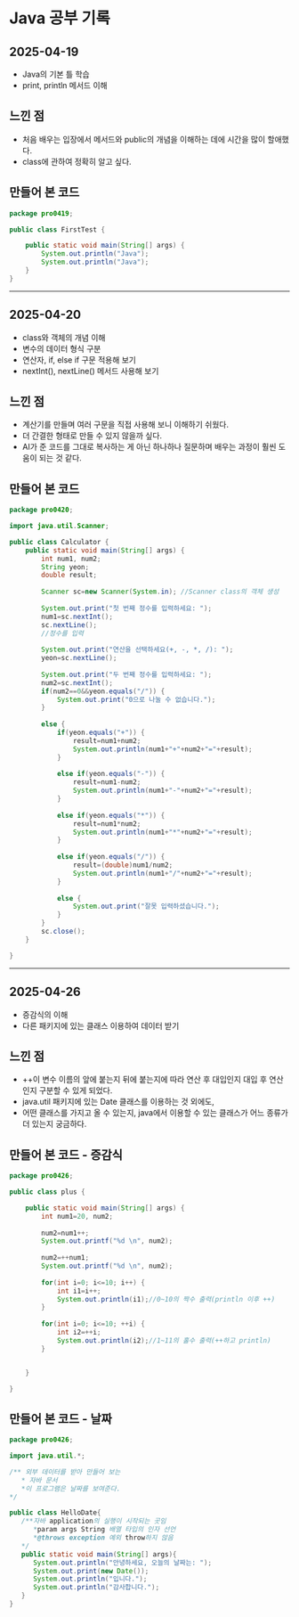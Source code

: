 # Java 공부 기록

## 2025-04-19

- Java의 기본 틀 학습
- print, println 메서드 이해

## 느낀 점

- 처음 배우는 입장에서 메서드와 public의 개념을 이해하는 데에 시간을 많이 할애했다.
- class에 관하여 정확히 알고 싶다.

## 만들어 본 코드

```java
package pro0419;

public class FirstTest {

    public static void main(String[] args) {
        System.out.println("Java");
        System.out.println("Java");
    }
}
```

---

## 2025-04-20

- class와 객체의 개념 이해
- 변수의 데이터 형식 구분
- 연산자, if, else if 구문 적용해 보기
- nextInt(), nextLine() 메서드 사용해 보기

## 느낀 점

- 계산기를 만들며 여러 구문을 직접 사용해 보니 이해하기 쉬웠다.
- 더 간결한 형태로 만들 수 있지 않을까 싶다.
- AI가 준 코드를 그대로 복사하는 게 아닌 하나하나 질문하며 배우는 과정이 훨씬 도움이 되는 것 같다.

## 만들어 본 코드

```java
package pro0420;

import java.util.Scanner;

public class Calculator {
	public static void main(String[] args) {
		int num1, num2;
		String yeon;
		double result;
		
		Scanner sc=new Scanner(System.in); //Scanner class의 객체 생성
		
		System.out.print("첫 번째 정수를 입력하세요: ");
		num1=sc.nextInt();
		sc.nextLine();
		//정수를 입력
		
		System.out.print("연산을 선택하세요(+, -, *, /): ");
		yeon=sc.nextLine();
		
		System.out.print("두 번째 정수를 입력하세요: ");
		num2=sc.nextInt();
		if(num2==0&&yeon.equals("/")) {
			System.out.print("0으로 나눌 수 없습니다.");
		}
		
		else {
			if(yeon.equals("+")) {
				result=num1+num2;
				System.out.println(num1+"+"+num2+"="+result);
			}
			
			else if(yeon.equals("-")) {
				result=num1-num2;
				System.out.println(num1+"-"+num2+"="+result);
			}
			
			else if(yeon.equals("*")) {
				result=num1*num2;
				System.out.println(num1+"*"+num2+"="+result);
			}
			
			else if(yeon.equals("/")) {
				result=(double)num1/num2;
				System.out.println(num1+"/"+num2+"="+result);
			}
			
			else {
				System.out.print("잘못 입력하셨습니다.");
			}
		}
		sc.close();
	}

}
```

---

## 2025-04-26

- 증감식의 이해
- 다른 패키지에 있는 클래스 이용하여 데이터 받기

## 느낀 점

- ++이 변수 이름의 앞에 붙는지 뒤에 붙는지에 따라 연산 후 대입인지 대입 후 연산인지 구분할 수 있게 되었다.
- java.util 패키지에 있는 Date 클래스를 이용하는 것 외에도,
- 어떤 클래스를 가지고 올 수 있는지, java에서 이용할 수 있는 클래스가 어느 종류가 더 있는지 궁금하다.

## 만들어 본 코드 - 증감식

```java
package pro0426;

public class plus {

	public static void main(String[] args) {
		int num1=20, num2;
		
		num2=num1++;
		System.out.printf("%d \n", num2);
		
		num2=++num1;
		System.out.printf("%d \n", num2);
		
		for(int i=0; i<=10; i++) {
			int i1=i++;
			System.out.println(i1);//0~10의 짝수 출력(println 이후 ++)
		}
		
		for(int i=0; i<=10; ++i) {
			int i2=++i;
			System.out.println(i2);//1~11의 홀수 출력(++하고 println)
		}


	}

}
```

## 만들어 본 코드 - 날짜

```java
package pro0426;

import java.util.*;

/** 외부 데이터를 받아 만들어 보는
   * 자바 문서
   *이 프로그램은 날짜를 보여준다.
*/

public class HelloDate{
   /**자바 application의 실행이 시작되는 곳임
      *param args String 배열 타입의 인자 선언
      *@throws exception 예외 throw하지 않음
   */
   public static void main(String[] args){
      System.out.println("안녕하세요, 오늘의 날짜는: ");
      System.out.print(new Date());
      System.out.println("입니다.");
      System.out.println("감사합니다.");
   }
}
```
